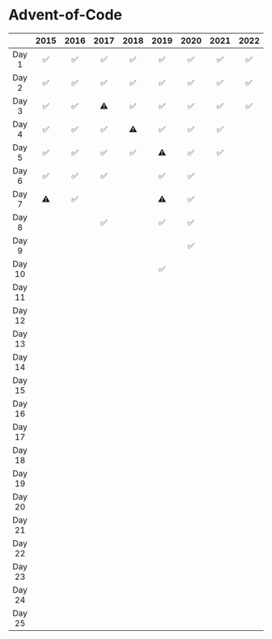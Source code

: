 # Advent-of-Code

|        | 2015 | 2016 | 2017 | 2018 | 2019 | 2020 | 2021 | 2022 |
| :----: | :--: | :--: | :--: | :--: | :--: | :--: | :--: | :--: |
| Day 1  |  ✅  |  ✅  |  ✅  |  ✅  |  ✅  |  ✅  |  ✅  |  ✅  |
| Day 2  |  ✅  |  ✅  |  ✅  |  ✅  |  ✅  |  ✅  |  ✅  |  ✅  |
| Day 3  |  ✅  |  ✅  |  ⚠️  |  ✅  |  ✅  |  ✅  |  ✅  |  ✅  |
| Day 4  |  ✅  |  ✅  |  ✅  |  ⚠️  |  ✅  |  ✅  |  ✅  |      |
| Day 5  |  ✅  |  ✅  |  ✅  |  ✅  |  ⚠️  |  ✅  |  ✅  |      |
| Day 6  |  ✅  |  ✅  |  ✅  |      |  ✅  |  ✅  |      |      |
| Day 7  |  ⚠️  |  ✅  |      |      |  ⚠️  |  ✅  |      |      |
| Day 8  |      |      |  ✅  |      |  ✅  |  ✅  |      |      |
| Day 9  |      |      |      |      |      |  ✅  |      |      |
| Day 10 |      |      |      |      |  ✅  |      |      |      |
| Day 11 |      |      |      |      |      |      |      |      |
| Day 12 |      |      |      |      |      |      |      |      |
| Day 13 |      |      |      |      |      |      |      |      |
| Day 14 |      |      |      |      |      |      |      |      |
| Day 15 |      |      |      |      |      |      |      |      |
| Day 16 |      |      |      |      |      |      |      |      |
| Day 17 |      |      |      |      |      |      |      |      |
| Day 18 |      |      |      |      |      |      |      |      |
| Day 19 |      |      |      |      |      |      |      |      |
| Day 20 |      |      |      |      |      |      |      |      |
| Day 21 |      |      |      |      |      |      |      |      |
| Day 22 |      |      |      |      |      |      |      |      |
| Day 23 |      |      |      |      |      |      |      |      |
| Day 24 |      |      |      |      |      |      |      |      |
| Day 25 |      |      |      |      |      |      |      |      |

